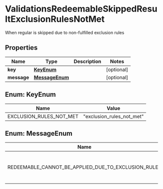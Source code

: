 

# ValidationsRedeemableSkippedResultExclusionRulesNotMet

When regular is skipped due to non-fulfilled exclusion rules

## Properties

| Name | Type | Description | Notes |
|------------ | ------------- | ------------- | -------------|
|**key** | [**KeyEnum**](#KeyEnum) |  |  [optional] |
|**message** | [**MessageEnum**](#MessageEnum) |  |  [optional] |



## Enum: KeyEnum

| Name | Value |
|---- | -----|
| EXCLUSION_RULES_NOT_MET | &quot;exclusion_rules_not_met&quot; |



## Enum: MessageEnum

| Name | Value |
|---- | -----|
| REDEEMABLE_CANNOT_BE_APPLIED_DUE_TO_EXCLUSION_RULES | &quot;Redeemable cannot be applied due to exclusion rules&quot; |



